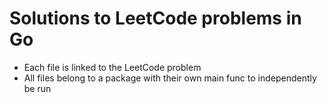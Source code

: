 # Solutions to LeetCode problems in Go

- Each file is linked to the LeetCode problem
- All files belong to a package with their own main func to independently be run
